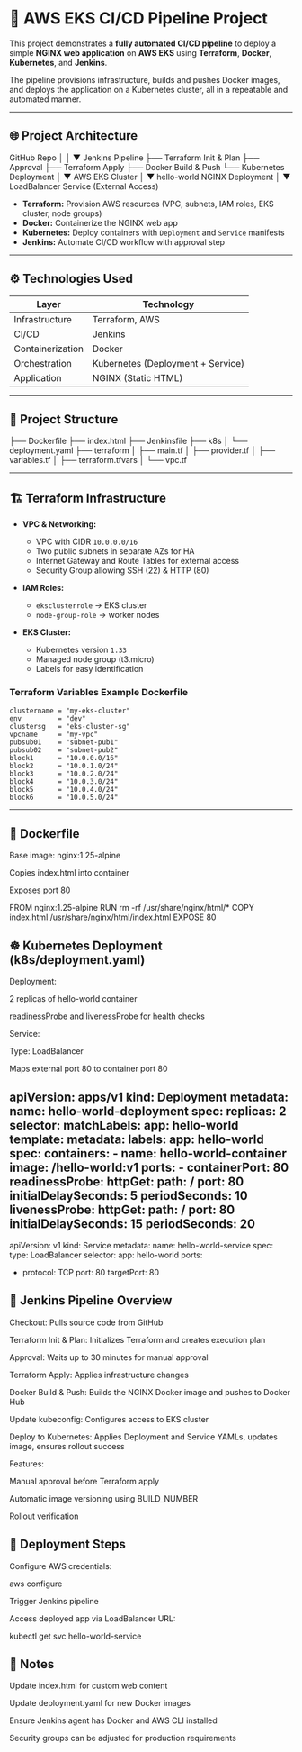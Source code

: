 # 🚀 AWS EKS CI/CD Pipeline Project

This project demonstrates a **fully automated CI/CD pipeline** to deploy a simple **NGINX web application** on **AWS EKS** using **Terraform**, **Docker**, **Kubernetes**, and **Jenkins**.

The pipeline provisions infrastructure, builds and pushes Docker images, and deploys the application on a Kubernetes cluster, all in a repeatable and automated manner.

---

## 🌐 Project Architecture

GitHub Repo
│
│
▼
Jenkins Pipeline
├── Terraform Init & Plan
├── Approval
├── Terraform Apply
├── Docker Build & Push
└── Kubernetes Deployment
│
▼
AWS EKS Cluster
│
▼
hello-world NGINX Deployment
│
▼
LoadBalancer Service (External Access)


- **Terraform:** Provision AWS resources (VPC, subnets, IAM roles, EKS cluster, node groups)  
- **Docker:** Containerize the NGINX web app  
- **Kubernetes:** Deploy containers with `Deployment` and `Service` manifests  
- **Jenkins:** Automate CI/CD workflow with approval step  

---

## ⚙️ Technologies Used

| Layer                   | Technology                        |
|-------------------------|---------------------------------  |    
| Infrastructure          | Terraform, AWS |                  |
| CI/CD                   | Jenkins                           |
| Containerization        | Docker                            |
| Orchestration           | Kubernetes (Deployment + Service) |
| Application             | NGINX (Static HTML)               |

---

## 📂 Project Structure

├── Dockerfile
├── index.html
├── Jenkinsfile
├── k8s
│ └── deployment.yaml
├── terraform
│ ├── main.tf
│ ├── provider.tf
│ ├── variables.tf
│ ├── terraform.tfvars
│ └── vpc.tf


---

## 🏗️ Terraform Infrastructure

- **VPC & Networking:**  
  - VPC with CIDR `10.0.0.0/16`  
  - Two public subnets in separate AZs for HA  
  - Internet Gateway and Route Tables for external access  
  - Security Group allowing SSH (22) & HTTP (80)  

- **IAM Roles:**  
  - `eksclusterrole` → EKS cluster  
  - `node-group-role` → worker nodes  

- **EKS Cluster:**  
  - Kubernetes version `1.33`  
  - Managed node group (t3.micro)  
  - Labels for easy identification  

### Terraform Variables Example Dockerfile

```hcl
clustername = "my-eks-cluster"
env         = "dev"
clustersg   = "eks-cluster-sg"
vpcname     = "my-vpc"
pubsub01    = "subnet-pub1"
pubsub02    = "subnet-pub2"
block1      = "10.0.0.0/16"
block2      = "10.0.1.0/24"
block3      = "10.0.2.0/24"
block4      = "10.0.3.0/24"
block5      = "10.0.4.0/24"
block6      = "10.0.5.0/24"
```
---

## **🐳 Dockerfile**

Base image: nginx:1.25-alpine

Copies index.html into container

Exposes port 80

FROM nginx:1.25-alpine
RUN rm -rf /usr/share/nginx/html/*
COPY index.html /usr/share/nginx/html/index.html
EXPOSE 80


## ☸️ Kubernetes Deployment (k8s/deployment.yaml)

Deployment:

2 replicas of hello-world container

readinessProbe and livenessProbe for health checks

Service:

Type: LoadBalancer

Maps external port 80 to container port 80

apiVersion: apps/v1
kind: Deployment
metadata:
  name: hello-world-deployment
spec:
  replicas: 2
  selector:
    matchLabels:
      app: hello-world
  template:
    metadata:
      labels:
        app: hello-world
    spec:
      containers:
      - name: hello-world-container
        image: <your-dockerhub-username>/hello-world:v1
        ports:
        - containerPort: 80
        readinessProbe:
          httpGet:
            path: /
            port: 80
          initialDelaySeconds: 5
          periodSeconds: 10
        livenessProbe:
          httpGet:
            path: /
            port: 80
          initialDelaySeconds: 15
          periodSeconds: 20
---
apiVersion: v1
kind: Service
metadata:
  name: hello-world-service
spec:
  type: LoadBalancer
  selector:
    app: hello-world
  ports:
  - protocol: TCP
    port: 80
    targetPort: 80




## 🔧 Jenkins Pipeline Overview

Checkout: Pulls source code from GitHub

Terraform Init & Plan: Initializes Terraform and creates execution plan

Approval: Waits up to 30 minutes for manual approval

Terraform Apply: Applies infrastructure changes

Docker Build & Push: Builds the NGINX Docker image and pushes to Docker Hub

Update kubeconfig: Configures access to EKS cluster

Deploy to Kubernetes: Applies Deployment and Service YAMLs, updates image, ensures rollout success

Features:

Manual approval before Terraform apply

Automatic image versioning using BUILD_NUMBER

Rollout verification


## 🚀 Deployment Steps

Configure AWS credentials:

aws configure


Trigger Jenkins pipeline

Access deployed app via LoadBalancer URL:

kubectl get svc hello-world-service

## 📌 Notes

Update index.html for custom web content

Update deployment.yaml for new Docker images

Ensure Jenkins agent has Docker and AWS CLI installed

Security groups can be adjusted for production requirements

